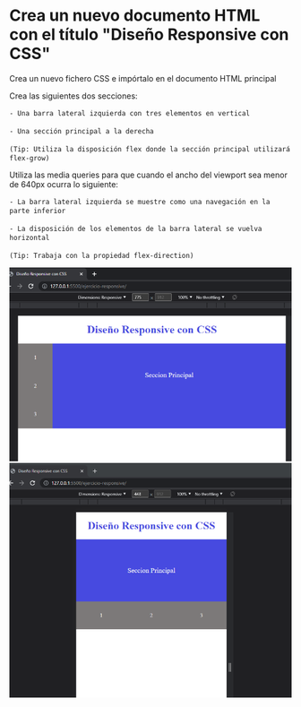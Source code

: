 # Crea un nuevo documento HTML con el título "Diseño Responsive con CSS"

Crea un nuevo fichero CSS e impórtalo en el documento HTML principal

Crea las siguientes dos secciones:

    - Una barra lateral izquierda con tres elementos en vertical

    - Una sección principal a la derecha

    (Tip: Utiliza la disposición flex donde la sección principal utilizará flex-grow)

Utiliza las media queries para que cuando el ancho del viewport sea menor de 640px ocurra lo siguiente:

    - La barra lateral izquierda se muestre como una navegación en la parte inferior

    - La disposición de los elementos de la barra lateral se vuelva horizontal

    (Tip: Trabaja con la propiedad flex-direction)
    
![imagen 1](https://github.com/hroddev/htmlCss/blob/master/ejercicio-responsive/large%20screen.png)
![imagen 2](https://github.com/hroddev/htmlCss/blob/master/ejercicio-responsive/small%20screen.png)

